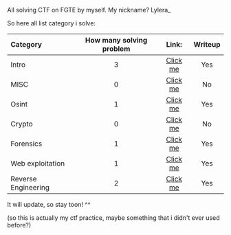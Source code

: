 All solving CTF on FGTE by myself. My nickname? Lylera_

So here all list category i solve:

  | Category | How many solving problem | Link: | Writeup |
  | :------- | :------: | :------: | :------: |
  | Intro | 3 | [Click me]() | Yes |
  | MISC | 0 | [Click me]() | No | 
  | Osint | 1 | [Click me]() | Yes |
  | Crypto | 0 | [Click me]() | No |
  | Forensics | 1 | [Click me]() | Yes |
  | Web exploitation | 1 | [Click me]() | Yes |
  | Reverse Engineering | 2 | [Click me]() | Yes |

  It will update, so stay toon! ^^

  (so this is actually my ctf practice, maybe something that i didn't ever used before?)
